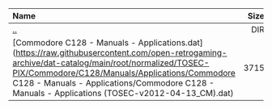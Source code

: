 |Name|Size|
|:---|---:|
|[..](../index.html)|DIR|
|[Commodore C128 - Manuals - Applications.dat](https://raw.githubusercontent.com/open-retrogaming-archive/dat-catalog/main/root/normalized/TOSEC-PIX/Commodore/C128/Manuals/Applications/Commodore C128 - Manuals - Applications/Commodore C128 - Manuals - Applications (TOSEC-v2012-04-13_CM).dat)|3715|
